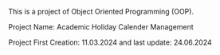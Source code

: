 This is a project of Object Oriented Programming (OOP).

Project Name: Academic Holiday Calender Management

Project First Creation: 11.03.2024 and last update: 24.06.2024
